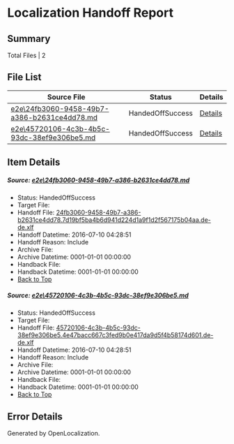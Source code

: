 # <a name='report-top'></a> Localization Handoff Report

## Summary
 Total Files | 2

## File List
 Source File | Status | Details 
 ----------- | ------ | ------- 
 [e2e\24fb3060-9458-49b7-a386-b2631ce4dd78.md](https://github.com/OpenLocalizationTestOrg/oltest/blob/a11997ee3a6677e195d1d8d98d2f374c8d174eab/e2e/24fb3060-9458-49b7-a386-b2631ce4dd78.md) | HandedOffSuccess | [Details](#349b9b9b7fd959344dc5c287ae838107aee1153c1)
 [e2e\45720106-4c3b-4b5c-93dc-38ef9e306be5.md](https://github.com/OpenLocalizationTestOrg/oltest/blob/a11997ee3a6677e195d1d8d98d2f374c8d174eab/e2e/45720106-4c3b-4b5c-93dc-38ef9e306be5.md) | HandedOffSuccess | [Details](#f0c912d5999191fe5eaa102de5233dfcc65ef45c4)

## Item Details
##### <a name='349b9b9b7fd959344dc5c287ae838107aee1153c1'></a> Source: [e2e\24fb3060-9458-49b7-a386-b2631ce4dd78.md](https://github.com/OpenLocalizationTestOrg/oltest/blob/a11997ee3a6677e195d1d8d98d2f374c8d174eab/e2e/24fb3060-9458-49b7-a386-b2631ce4dd78.md)
* Status: HandedOffSuccess
* Target File: 
* Handoff File: [24fb3060-9458-49b7-a386-b2631ce4dd78.7d19bf5ba4b6d941d224d1a9f1d2f567175b04aa.de-de.xlf](https://github.com/OpenLocalizationTestOrg/olhandoff-e2e/blob/7f6b320b2b466fc38ca7e5074f2438936f4be733/ol-handoff/OpenLocalizationTestOrg/oltest-dede-fly/ci/ht/24fb3060-9458-49b7-a386-b2631ce4dd78.7d19bf5ba4b6d941d224d1a9f1d2f567175b04aa.de-de.xlf)
* Handoff Datetime: 2016-07-10 04:28:51
* Handoff Reason: Include
* Archive File: 
* Archive Datetime: 0001-01-01 00:00:00
* Handback File: 
* Handback Datetime: 0001-01-01 00:00:00
* [Back to Top](#report-top)

##### <a name='f0c912d5999191fe5eaa102de5233dfcc65ef45c4'></a> Source: [e2e\45720106-4c3b-4b5c-93dc-38ef9e306be5.md](https://github.com/OpenLocalizationTestOrg/oltest/blob/a11997ee3a6677e195d1d8d98d2f374c8d174eab/e2e/45720106-4c3b-4b5c-93dc-38ef9e306be5.md)
* Status: HandedOffSuccess
* Target File: 
* Handoff File: [45720106-4c3b-4b5c-93dc-38ef9e306be5.4e47bacc667c3fed9b0e417da9d5f4b58174d601.de-de.xlf](https://github.com/OpenLocalizationTestOrg/olhandoff-e2e/blob/7f6b320b2b466fc38ca7e5074f2438936f4be733/ol-handoff/OpenLocalizationTestOrg/oltest-dede-fly/ci/ht/45720106-4c3b-4b5c-93dc-38ef9e306be5.4e47bacc667c3fed9b0e417da9d5f4b58174d601.de-de.xlf)
* Handoff Datetime: 2016-07-10 04:28:51
* Handoff Reason: Include
* Archive File: 
* Archive Datetime: 0001-01-01 00:00:00
* Handback File: 
* Handback Datetime: 0001-01-01 00:00:00
* [Back to Top](#report-top)


## Error Details

Generated by OpenLocalization.

